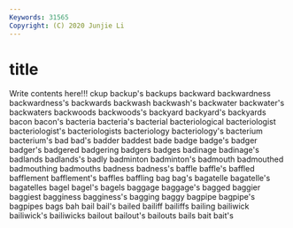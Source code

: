 ```yaml
---
Keywords: 31565
Copyright: (C) 2020 Junjie Li
---
```


# title

Write contents here!!!
ckup 
backup's 
backups 
backward 
backwardness 
backwardness's 
backwards
backwash 
backwash's 
backwater 
backwater's 
backwaters 
backwoods 
backwoods's 
backyard 
backyard's 
backyards
bacon 
bacon's 
bacteria 
bacteria's 
bacterial 
bacteriological 
bacteriologist 
bacteriologist's 
bacteriologists 
bacteriology
bacteriology's 
bacterium 
bacterium's 
bad 
bad's 
badder 
baddest 
bade 
badge 
badge's
badger 
badger's 
badgered 
badgering 
badgers 
badges 
badinage 
badinage's 
badlands 
badlands's
badly 
badminton 
badminton's 
badmouth 
badmouthed 
badmouthing 
badmouths 
badness 
badness's 
baffle
baffle's 
baffled 
bafflement 
bafflement's 
baffles 
baffling 
bag 
bag's 
bagatelle 
bagatelle's
bagatelles 
bagel 
bagel's 
bagels 
baggage 
baggage's 
bagged 
baggier 
baggiest 
bagginess
bagginess's 
bagging 
baggy 
bagpipe 
bagpipe's 
bagpipes 
bags 
bah 
bail 
bail's
bailed 
bailiff 
bailiffs 
bailing 
bailiwick 
bailiwick's 
bailiwicks 
bailout 
bailout's 
bailouts
bails 
bait 
bait's 
